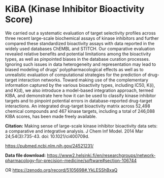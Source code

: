 # KiBA (Kinase Inhibitor Bioactivity Score)
We carried out a systematic evaluation of target selectivity profiles across three recent large-scale biochemical assays of kinase inhibitors and further compared these standardized bioactivity assays with data reported in the widely used databases ChEMBL and STITCH. Our comparative evaluation revealed relative benefits and potential limitations among the bioactivity types, as well as pinpointed biases in the database curation processes. Ignoring such issues in data heterogeneity and representation may lead to biased modeling of drugs' polypharmacological effects as well as to unrealistic evaluation of computational strategies for the prediction of drug-target interaction networks. Toward making use of the complementary information captured by the various bioactivity types, including IC50, K(i), and K(d), we also introduce a model-based integration approach, termed KIBA, and demonstrate here how it can be used to classify kinase inhibitor targets and to pinpoint potential errors in database-reported drug-target interactions. An integrated drug-target bioactivity matrix across 52,498 chemical compounds and 467 kinase targets, including a total of 246,088 KIBA scores, has been made freely available.

**Citation:** Making sense of large-scale kinase inhibitor bioactivity data sets: a comparative and integrative analysis.  J Chem Inf Model. 2014 Mar 24;54(3):735-43. doi: 10.1021/ci400709d.

https://pubmed.ncbi.nlm.nih.gov/24521231/ 

**Data file download:** 
https://www2.helsinki.fi/en/researchgroups/network-pharmacology-for-precision-medicine/software#section-106744

OR https://zenodo.org/record/5105698#.YkLESShBxaQ
